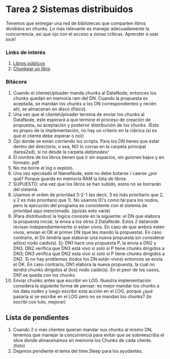 # Tarea 2 Sistemas distribuidos

Tenemos que entregar una red de bibliotecas que comparten libros divididos en chunks. 
Lo más relevante es manejar adecuadamente la concurrencia, así que ojo con el 
acceso a zonas críticas. Aprender a usar *lock*!

### Links de interés
1. [Libros públicos](https://www.elejandria.com/coleccion/libros-llevados-al-cine)
2. [Chunkear un libro](https://www.socketloop.com/tutorials/golang-recombine-chunked-files-example)

### Bitácora
1. Cuando el clienteUploader manda chunks al DataNode, entonces los chunks quedan en memoria ram del
DN. Cuando la propuesta es aceptada, se mandan los chunks a los DN correspondientes y recién ahí, se 
almacenan en disco (físico).
2. Una vez que el clienteUploader termina de enviar los chunks al DataNode, este esperará a que termine
el proceso de creación de propuesta, su aceptación y posterior distribución de los chunks. (Esto es propio
de la implementación, no hay un criterio en la rúbrica (si es que el cliente debe esperar o no))
3. Ojo donde se estan corriendo los scripts. Para los DN tienes que estar dentro del directorio, o sea,
NO lo corras en la carpeta principal (tarea2sd), si no desde la carpeta *datanodex/*
4. El nombre de los libros tienen que ir sin espacios, sin guiones bajos y en formato .pdf
5. No me borre el log o exploto.
6. Una vez ejecutado el NameNode, este no debe botarse / caerse ¿por qué? Porque guarda en memoria RAM la lista
de libros
7. SUPUESTO: una vez que los libros se han subido, estos no se borrarán del sistema.
8. Usamos el orden de prioridad 3-2-1 (es decir, 3 es más prioritario que 2, y 2 es más prioritario que 1). No usamos
ID's como tal para los nodos, pero la ejecución del programa es consistente con el sistema de prioridad aquí
mencionado. (quizás esto varíe)
9. (Para distribuidos) la logica consiste en la siguiente: el DN que elabora la propuesta inicial, la envia a los otros 2 DataNode. Estos 2 datanode revisan independientemente si estan vivos. En caso de que ambos esten vivos, envian el OK al primer DN (que les mando la propuesta). En caso contrario, el Dn tendría que elaborar una nueva propuesta sin considerar al(los) nodo caido(s). Ej: DN1 hace una propuesta P, la envia a DN2 y DN3. DN2 verifica que DN3 está vivo si solo si P tiene chunks dirigidos a DN3; DN3 verifica que DN2 esta vivo si solo si P tiene chunks dirigidos a DN2. Si no hay problemas (todos los DN están vivos) entonces se envia el OK. En caso contrario, DN1 elabora la nueva propuesta, la cual no tendrá chunks dirigidos al (los) nodo caido(s). En el peor de los casos, DN1 se queda con los chunks.
10. Enviar chunks antes que escribir en LOG. Nuestra implementación considera la siguiente forma de pensar: es mejor mandar los chunks a los data nodes y luego escribir esta acción en el LOG, porque ¿qué pasaría si se escribe en el LOG pero no se mandan los chunks? (lo escribí con tuto, mejorar)
## Lista de pendientes
1. Cuando 2 o más clientes quieran mandar sus chunks al mismo DN, tenemos que manejar la concurrencia
para evitar que se sobreescriba el slice donde almacenamos en memoria los Chunks de cada cliente. (listo)
2. Dejamos pendiente el tema del time.Sleep para los ayudantes.
